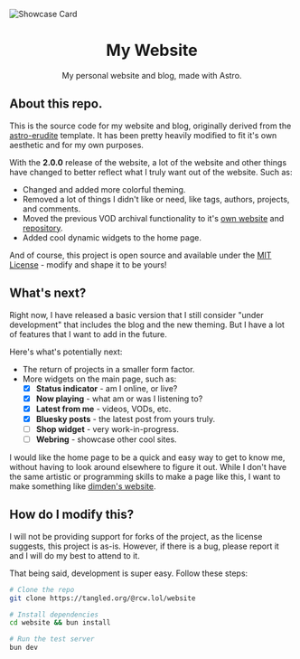 ![Showcase Card](public/static/twitter-card.webp)

<div align="center">

# My Website
My personal website and blog, made with Astro.

</div>

## About this repo.

This is the source code for my website and blog, originally derived from the [astro-erudite](https://github.com/jktrn/astro-erudite) template. It has been pretty heavily modified to fit it's own aesthetic and for my own purposes.

With the **2.0.0** release of the website, a lot of the website and other things have changed to better reflect what I truly want out of the website. Such as:  

* Changed and added more colorful theming.
* Removed a lot of things I didn't like or need, like tags, authors, projects, and comments.
* Moved the previous VOD archival functionality to it's [own website](https://vods.ltwilson.tv) and [repository](https://github.com/theltwilson/vod-archive).
* Added cool dynamic widgets to the home page.

And of course, this project is open source and available under the [MIT License](LICENSE) - modify and shape it to be yours!

## What's next?

Right now, I have released a basic version that I still consider "under development" that includes the blog and the new theming. But I have a lot of features that I want to add in the future.

Here's what's potentially next:

* The return of projects in a smaller form factor.
* More widgets on the main page, such as:
    - [x] **Status indicator** - am I online, or live?
    - [x] **Now playing** - what am or was I listening to?
    - [x] **Latest from me** - videos, VODs, etc.
    - [x] **Bluesky posts** - the latest post from yours truly.
    - [ ] **Shop widget** - very work-in-progress.
    - [ ] **Webring** - showcase other cool sites.

I would like the home page to be a quick and easy way to get to know me, without having to look around elsewhere to figure it out. While I don't have the same artistic or programming skills to make a page like this, I want to make something like [dimden's website](https://dimden.dev).

## How do I modify this?

I will not be providing support for forks of the project, as the license suggests, this project is as-is. However, if there is a bug, please report it and I will do my best to attend to it.

That being said, development is super easy. Follow these steps:

```sh
# Clone the repo
git clone https://tangled.org/@rcw.lol/website

# Install dependencies
cd website && bun install

# Run the test server
bun dev
```
